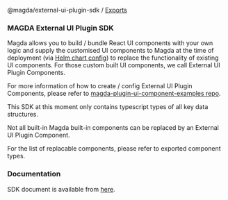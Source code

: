 @magda/external-ui-plugin-sdk / [Exports](modules.md)

### MAGDA External UI Plugin SDK

Magda allows you to build / bundle React UI components with your own logic and supply the customised UI components to Magda at the time of deployment (via [Helm chart config](https://github.com/magda-io/magda/tree/master/deploy/helm/internal-charts/web-server)) to replace the functionality of existing UI components. For those custom built UI components, we call External UI Plugin Components.

For more information of how to create / config External UI Plugin Components, please refer to [magda-plugin-ui-component-examples repo](https://github.com/magda-io/magda-plugin-ui-component-examples).

This SDK at this moment only contains typescript types of all key data structures.

Not all built-in Magda built-in components can be replaced by an External UI Plugin Component.

For the list of replacable components, please refer to exported component types.

### Documentation

SDK document is available from [here](./docs/modules.md).

